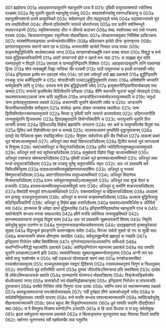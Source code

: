 001	ब्रह्मोवाच
001a	अहङ्कारात्प्रसूतानि महाभूतानि पञ्च वै
001c	पृथिवी वायुराकाशमापो ज्योतिश्च पञ्चमम्
002a	तेषु भूतानि मुह्यन्ते महाभूतेषु पञ्चसु
002c	शब्दस्पर्शनरूपेषु रसगन्धक्रियासु च
003a	महाभूतविनाशान्ते प्रलये प्रत्युपस्थिते
003c	सर्वप्राणभृतां धीरा महदुत्पद्यते भयम्
004a	यद्यस्माज्जायते भूतं तत्र तत्प्रविलीयते
004c	लीयन्ते प्रतिलोमानि जायन्ते चोत्तरोत्तरम्
005a	ततः प्रलीने सर्वस्मिन्भूते स्थावरजङ्गमे
005c	स्मृतिमन्तस्तदा धीरा न लीयन्ते कदाचन
006a	शब्दः स्पर्शस्तथा रूपं रसो गन्धश्च पञ्चमः
006c	क्रियाकारणयुक्ताः स्युरनित्या मोहसञ्ज्ञिताः
007a	लोभप्रजनसंयुक्ता निर्विशेषा ह्यकिञ्चनाः
007c	मांसशोणितसङ्घाता अन्योन्यस्योपजीविनः
008a	बहिरात्मान इत्येते दीनाः कृपणवृत्तयः
008c	प्राणापानावुदानश्च समानो व्यान एव च
009a	अन्तरात्मेति चाप्येते नियताः पञ्च वायवः
009c	वाङ्मनोबुद्धिरित्येभिः सार्धमष्टात्मकं जगत्
010a	त्वग्घ्राणश्रोत्रचक्षूंषि रसनं वाक्च संयता
010c	विशुद्धं च मनो यस्य बुद्धिश्चाव्यभिचारिणी
011a	अष्टौ यस्याग्नयो ह्येते न दहन्ते मनः सदा
011c	स तद्ब्रह्म शुभं याति यस्माद्भूयो न विद्यते
012a	एकादश च यान्याहुरिन्द्रियाणि विशेषतः
012c	अहङ्कारप्रसूतानि तानि वक्ष्याम्यहं द्विजाः
013a	श्रोत्रं त्वक्चक्षुषी जिह्वा नासिका चैव पञ्चमी
013c	पादौ पायुरुपस्थं च हस्तौ वाग्दशमी भवेत्
014a	इन्द्रियग्राम इत्येष मन एकादशं भवेत्
014c	एतं ग्रामं जयेत्पूर्वं ततो ब्रह्म प्रकाशते
015a	बुद्धीन्द्रियाणि पञ्चाहुः पञ्च कर्मेन्द्रियाणि च
015c	श्रोत्रादीन्यपि पञ्चाऽऽहुर्बुद्धियुक्तानि तत्त्वतः
016a	अविशेषाणि चान्यानि कर्मयुक्तानि तानि तु
016c	उभयत्र मनो ज्ञेयं बुद्धिर्द्वादशमी भवेत्
017a	इत्युक्तानीन्द्रियाणीमान्येकादश मया क्रमात्
017c	मन्यन्ते कृतमित्येव विदित्वैतानि पण्डिताः
018a	त्रीणि स्थानानि भूतानां चतुर्थं नोपपद्यते
018c	स्थलमापस्तथाऽऽकाशं जन्म चापि चतुर्विधम्
019a	अण्डजोद्भिज्जसंस्वेदजरायुजमथापि च
019c	चतुर्धा जन्म इत्येतद्भूतग्रामस्य लक्ष्यते
020a	अचराण्यपि भूतानि खेचराणि तथैव च
020c	अण्डजानि विजानीयात्सर्वांश्चैव सरीसृपान्
021a	संस्वेदाः कृमयः प्रोक्ता जन्तवश्च तथाविधाः
021c	जन्म द्वितीयमित्येतज्जघन्यतरमुच्यते
022a	भित्त्वा तु पृथिवीं यानि जायन्ते कालपर्ययात्
022c	उद्भिज्जानीति तान्याहुर्भूतानि द्विजसत्तमाः
023a	द्विपादबहुपादानि तिर्यग्गतिमतीनि च
023c	जरायुजानि भूतानि वित्त तान्यपि सत्तमाः
024a	द्विविधाऽपीह विज्ञेया ब्रह्मयोनिः सनातना
024c	तपः कर्म च यत्पुण्यमित्येष विदुषां नयः
025a	द्विविधं कर्म विज्ञेयमिज्या दानं च यन्मखे
025c	जातस्याध्ययनं पुण्यमिति वृद्धानुशासनम्
026a	एतद्यो वेद विधिवत्स मुक्तः स्याद्द्विजर्षभाः
026c	विमुक्तः सर्वपापेभ्य इति चैव निबोधत
027a	आकाशं प्रथमं भूतं श्रोत्रमध्यात्ममुच्यते
027c	अधिभूतं तथा शब्दो दिशस्तत्राधिदैवतम्
028a	द्वितीयं मारुतो भूतं त्वगध्यात्मं च विश्रुतम्
028c	स्प्रष्टव्यमधिभूतं च विद्युत्तत्राधिदैवतम्
029a	तृतीयं ज्योतिरित्याहुश्चक्षुरध्यात्ममुच्यते
029c	अधिभूतं ततो रूपं सूर्यस्तत्राधिदैवतम्
030a	चतुर्थमापो विज्ञेयं जिह्वा चाध्यात्ममिष्यते
030c	अधिभूतं रसश्चात्र सोमस्तत्राधिदैवतम्
031a	पृथिवी पञ्चमं भूतं घ्राणश्चाध्यात्ममिष्यते
031c	अधिभूतं तथा गन्धो वायुस्तत्राधिदैवतम्
032a	एष पञ्चसु भूतेषु चतुष्टयविधिः स्मृतः
032c	अतः परं प्रवक्ष्यामि सर्वं त्रिविधमिन्द्रियम्
033a	पादावध्यात्ममित्याहुर्ब्राह्मणास्तत्त्वदर्शिनः
033c	अधिभूतं तु गन्तव्यं विष्णुस्तत्राधिदैवतम्
034a	अवाग्गतिरपानश्च पायुरध्यात्ममिष्यते
034c	अधिभूतं विसर्गश्च मित्रस्तत्राधिदैवतम्
035a	प्रजनः सर्वभूतानामुपस्थोऽध्यात्ममुच्यते
035c	अधिभूतं तथा शुक्रं दैवतं च प्रजापतिः
036a	हस्तावध्यात्ममित्याहुरध्यात्मविदुषो जनाः
036c	अधिभूतं तु कर्माणि शक्रस्तत्राधिदैवतम्
037a	वैश्वदेवी मनःपूर्वा वागध्यात्ममिहोच्यते
037c	वक्तव्यमधिभूतं च वह्निस्तत्राधिदैवतम्
038a	अध्यात्मं मन इत्याहुः पञ्चभूतानुचारकम्
038c	अधिभूतं च मन्तव्यं चन्द्रमाश्चाधिदैवतम्
039a	अध्यात्मं बुद्धिरित्याहुः षडिन्द्रियविचारिणी
039c	अधिभूतं तु विज्ञेयं ब्रह्मा तत्राधिदैवतम्
040a	यथावदध्यात्मविधिरेष वः कीर्तितो मया
040c	ज्ञानमस्य हि धर्मज्ञाः प्राप्तं बुद्धिमतामिह
041a	इन्द्रियाणीन्द्रियार्थाश्च महाभूतानि पञ्च च
041c	सर्वाण्येतानि सन्धाय मनसा सम्प्रधारयेत्
042a	क्षीणे मनसि सर्वस्मिन्न जन्मसुखमिष्यते
042c	ज्ञानसम्पन्नसत्त्वानां तत्सुखं विदुषां मतम्
043a	अतः परं प्रवक्ष्यामि सूक्ष्मभावकरीं शिवाम्
043c	निवृत्तिं सर्वभूतेषु मृदुना दारुणेन वा
044a	गुणागुणमनासङ्गमेकचर्यमनन्तरम्
044c	एतद्ब्राह्मणतो वृत्तमाहुरेकपदं सुखम्
045a	विद्वान्कूर्म इवाङ्गानि कामान्संहृत्य सर्वशः
045c	विरजाः सर्वतो मुक्तो यो नरः स सुखी सदा
046a	कामानात्मनि संयम्य क्षीणतृष्णः समाहितः
046c	सर्वभूतसुहृन्मैत्रो ब्रह्मभूयं स गच्छति
047a	इन्द्रियाणां निरोधेन सर्वेषां विषयैषिणाम्
047c	मुनेर्जनपदत्यागादध्यात्माग्निः समिध्यते
048a	यथाग्निरिन्धनैरिद्धो महाज्योतिः प्रकाशते
048c	तथेन्द्रियनिरोधेन महानात्मा प्रकाशते
049a	यदा पश्यति भूतानि प्रसन्नात्माऽऽत्मनो हृदि
049c	स्वयंयोनिस्तदा सूक्ष्मात्सूक्ष्ममाप्नोत्यनुत्तमम्
050a	अग्नी रूपं पयः स्रोतो वायुः स्पर्शनमेव च
050c	मही पङ्कधरं घोरमाकाशं श्रवणं तथा
051a	रागशोकसमाविष्टं पञ्चस्रोतःसमावृतम्
051c	पञ्चभूतसमायुक्तं नवद्वारं द्विदैवतम्
052a	रजस्वलमथादृश्यं त्रिगुणं च त्रिधातुकम्
052c	संसर्गाभिरतं मूढं शरीरमिति धारणा
053a	दुश्चरं जीवलोकेऽस्मिन्सत्त्वं प्रति समाश्रितम्
053c	एतदेव हि लोकेऽस्मिन्कालचक्रं प्रवर्तते
054a	एतन्महार्णवं घोरमगाधं मोहसञ्ज्ञितम्
054c	विसृजेत्सङ्क्षिपेच्चैव बोधयेत्सामरं जगत्
055a	कामक्रोधौ भयं मोहमभिद्रोहमथानृतम्
055c	इन्द्रियाणां निरोधेन स तांस्त्यजति दुस्त्यजान्
056a	यस्यैते निर्जिता लोके त्रिगुणाः पञ्च धातवः
056c	व्योम्नि तस्य परं स्थानमनन्तमथ लक्ष्यते
057a	कामकूलामपारान्तां मनःस्रोतोभयावहाम्
057c	नदीं दुर्गह्रदां तीर्णः कामक्रोधावुभौ जयेत्
058a	स सर्वदोषनिर्मुक्तस्ततः पश्यति यत्परम्
058c	मनो मनसि सन्धाय पश्यत्यात्मानमात्मनि
059a	सर्ववित्सर्वभूतेषु वीक्षत्यात्मानमात्मनि
059c	एकधा बहुधा चैव विकुर्वाणस्ततस्ततः
060a	ध्रुवं पश्यति रूपाणि दीपाद्दीपशतं यथा
060c	स वै विष्णुश्च मित्रश्च वरुणोऽग्निः प्रजापतिः
061a	स हि धाता विधाता च स प्रभुः सर्वतोमुखः
061c	हृदयं सर्वभूतानां महानात्मा प्रकाशते
062a	तं विप्रसङ्घाश्च सुरासुराश्च यक्षाः पिशाचाः पितरो वयांसि
062c	रक्षोगणा भूतगणाश्च सर्वे महर्षयश्चैव सदा स्तुवन्ति
